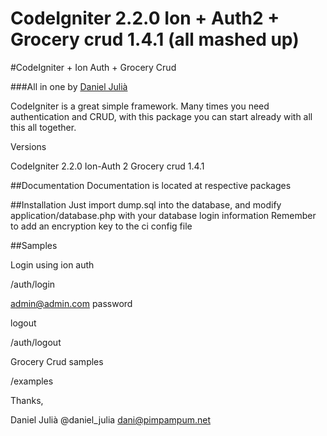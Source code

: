 CodeIgniter 2.2.0 Ion + Auth2 + Grocery crud 1.4.1 (all mashed up)
=====================


#CodeIgniter + Ion Auth + Grocery Crud

###All in one 
by [Daniel Julià](http://www.kiwoo.org)

CodeIgniter is a great simple framework. Many times you need authentication and CRUD,
with this package you can start already with all this all together.

Versions

CodeIgniter 	2.2.0
Ion-Auth	2
Grocery crud	1.4.1


##Documentation
Documentation is located at respective packages

##Installation
Just import dump.sql into the database, and modify application/database.php with your database login information
Remember to add an encryption key to the ci config file

##Samples

Login using ion auth

/auth/login 

admin@admin.com
password

logout

/auth/logout

Grocery Crud samples

/examples



Thanks,

Daniel Julià
@daniel_julia
dani@pimpampum.net
